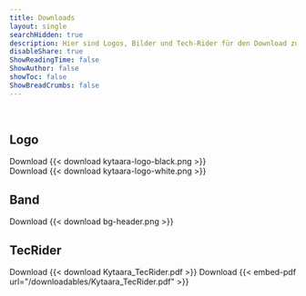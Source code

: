 ```yaml
---
title: Downloads
layout: single
searchHidden: true
description: Hier sind Logos, Bilder und Tech-Rider für den Download zu finden.
disableShare: true
ShowReadingTime: false
ShowAuthor: false
showToc: false
ShowBreadCrumbs: false
---
```


&nbsp;
## Logo

Download {{< download kytaara-logo-black.png >}}  
Download {{< download kytaara-logo-white.png >}}  


## Band

Download {{< download bg-header.png >}}  
 

## TecRider

Download {{< download Kytaara_TecRider.pdf >}} 
Download {{< embed-pdf url="/downloadables/Kytaara_TecRider.pdf" >}} 
